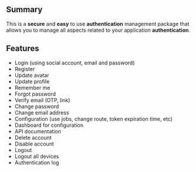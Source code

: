 ##  Summary
This is a **secure** and **easy** to use **authentication** management package that allows you to manage all aspects related to your application **authentication**.

## Features
* Login (using social account, email and password)
* Register
* Update avatar
* Update profile
* Remember me
* Forgot password
* Verify email (OTP, link)
* Change password
* Change email address
* Configuration (use jobs, change route, token expiration time, etc)
* Dashboard for configuration
* API documentation
* Delete account
* Disable account
* Logout
* Logout all devices
* Authentication log

